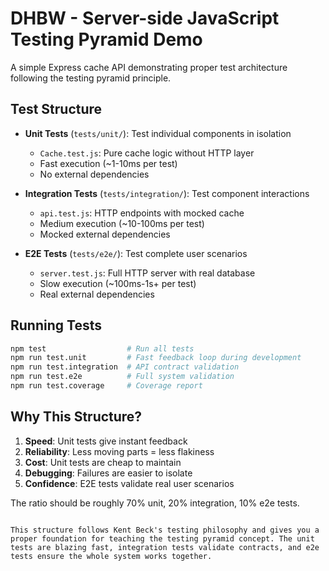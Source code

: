 # DHBW - Server-side JavaScript Testing Pyramid Demo

A simple Express cache API demonstrating proper test architecture following the testing pyramid principle.

## Test Structure

- **Unit Tests** (`tests/unit/`): Test individual components in isolation
  - `Cache.test.js`: Pure cache logic without HTTP layer
  - Fast execution (~1-10ms per test)
  - No external dependencies

- **Integration Tests** (`tests/integration/`): Test component interactions
  - `api.test.js`: HTTP endpoints with mocked cache
  - Medium execution (~10-100ms per test)
  - Mocked external dependencies

- **E2E Tests** (`tests/e2e/`): Test complete user scenarios
  - `server.test.js`: Full HTTP server with real database
  - Slow execution (~100ms-1s+ per test)
  - Real external dependencies

## Running Tests

```bash
npm test                  # Run all tests
npm run test.unit         # Fast feedback loop during development
npm run test.integration  # API contract validation
npm run test.e2e          # Full system validation
npm run test.coverage     # Coverage report
```

## Why This Structure?

1. **Speed**: Unit tests give instant feedback
2. **Reliability**: Less moving parts = less flakiness
3. **Cost**: Unit tests are cheap to maintain
4. **Debugging**: Failures are easier to isolate
5. **Confidence**: E2E tests validate real user scenarios

The ratio should be roughly 70% unit, 20% integration, 10% e2e tests.

```

This structure follows Kent Beck's testing philosophy and gives you a proper foundation for teaching the testing pyramid concept. The unit tests are blazing fast, integration tests validate contracts, and e2e tests ensure the whole system works together.
```
